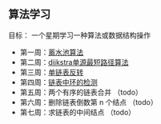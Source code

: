 ## 算法学习

目标： 一个星期学习一种算法或数据结构操作

+ 第一周：[蓄水池算法](reservoir-sampling/readme.md)
+ 第二周：[dijkstra单源最短路径算法](dijkstra-algorithm/readme.md)
+ 第三周：[单链表反转](reverse-linkedlist/readme.md)
+ 第四周：[链表中环的检测](check-cycle-in-linkedlist/readme.md)
+ 第五周：两个有序的链表合并 （todo）
+ 第六周：删除链表倒数第 n 个结点 （todo）
+ 第七周：求链表的中间结点 （todo）

